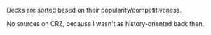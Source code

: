 Decks are sorted based on their popularity/competitiveness.

No sources on CRZ, because I wasn't as history-oriented back then.
